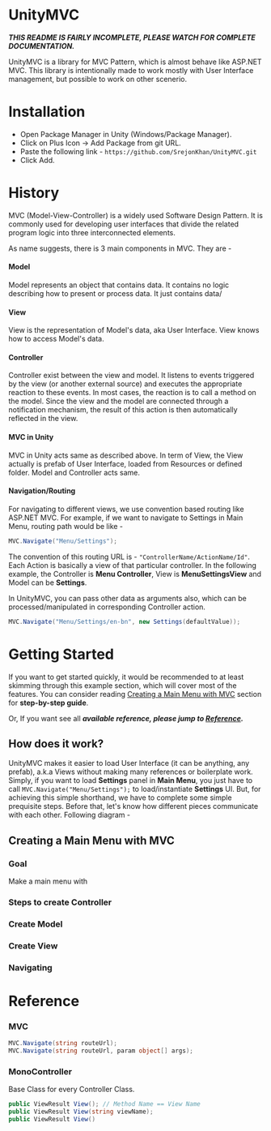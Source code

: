 # UnityMVC
***THIS README IS FAIRLY INCOMPLETE, PLEASE WATCH FOR COMPLETE DOCUMENTATION.***

UnityMVC is a library for MVC Pattern, which is almost behave like ASP.NET MVC. This library is intentionally made to work mostly with User Interface management, but possible to work on other scenerio.
 
 # Installation
- Open Package Manager in Unity (Windows/Package Manager).
- Click on Plus Icon -> Add Package from git URL. 
- Paste the following link - `https://github.com/SrejonKhan/UnityMVC.git`
- Click Add.

# History
MVC (Model-View-Controller) is a widely used Software Design Pattern. It is commonly used for developing user interfaces that divide the related program logic into three interconnected elements.

As name suggests, there is 3 main components in MVC. They are - 
#### Model
Model represents an object that contains data. It contains no logic describing how to present or process data. It just contains data/
#### View
View is the representation of Model's data, aka User Interface. View knows how to access Model's data.
#### Controller
Controller exist between the view and model. It listens to events triggered by the view (or another external source) and executes the appropriate reaction to these events. In most cases, the reaction is to call a method on the model. Since the view and the model are connected through a notification mechanism, the result of this action is then automatically reflected in the view.

#### MVC in Unity
MVC in Unity acts same as described above. In term of View, the View actually is prefab of User Interface, loaded from Resources or defined folder. Model and Controller acts same. 
#### Navigation/Routing
For navigating to different views, we use convention based routing like ASP.NET MVC. For example, if we want to navigate to Settings in Main Menu, routing path would be like - 
```csharp
MVC.Navigate("Menu/Settings");
``` 
The convention of this routing URL is - `"ControllerName/ActionName/Id"`. Each Action is basically a view of that particular controller. In the following example, the Controller is **Menu Controller**, View is **MenuSettingsView** and Model can be **Settings**. 

In UnityMVC, you can pass other data as arguments also, which can be processed/manipulated in corresponding Controller action. 
```csharp     
MVC.Navigate("Menu/Settings/en-bn", new Settings(defaultValue));
```

# Getting Started
If you want to get started quickly, it would be recommended to at least skimming through this example section, which will cover most of the features. You can consider reading [Creating a Main Menu with MVC](#creating-a-main-menu-with-mvc) section for **step-by-step guide**.

Or, If you want see all ***available reference, please jump to [Reference](#reference).*** 

## How does it work? 
UnityMVC makes it easier to load User Interface (it can be anything, any prefab), a.k.a Views without making many references or boilerplate work. Simply, if you want to load **Settings** panel in **Main Menu**, you just have to call `MVC.Navigate("Menu/Settings");` to load/instantiate **Settings** UI. But, for achieving this simple shorthand, we have to complete some simple prequisite steps. Before that, let's know how different pieces communicate with each other. Following diagram -
## Creating a Main Menu with MVC
### Goal
Make a main menu with 
### Steps to create Controller
### Create Model 
### Create View
### Navigating 

# Reference
### MVC
```csharp
MVC.Navigate(string routeUrl);
MVC.Navigate(string routeUrl, param object[] args);
```
### MonoController
Base Class for every Controller Class.
```csharp
public ViewResult View(); // Method Name == View Name
public ViewResult View(string viewName);
public ViewResult View()
```